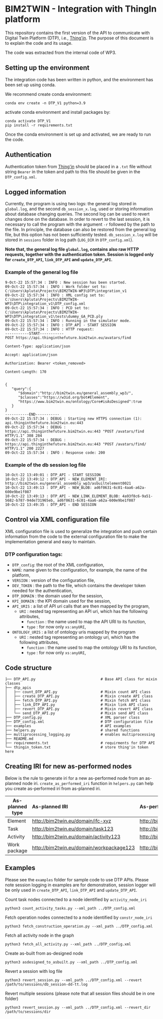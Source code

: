 # BIM2TWIN - Integration with ThingIn platform

This repository contains the first version of the API to communicate with Digital Twin Platform (DTP),
i.e., [Thing'in](https://thinginthefuture.bim2twin.eu). The purpose of this document is to explain the code and its
usage.

The code was extracted from the internal code of WP3.

## Setting up the environment

The integration code has been written in python, and the environment has been set up using conda.

We recommend create conda environment:

```conda env create -n DTP_V1 python=3.9```

activate conda environment and install packages by:

```
conda activate DTP_V1
pip install -r requirements.txt
```

Once the conda environment is set up and activated, we are ready to run the code.

## Authentication

Authentication token from [Thing'in](https://thinginthefuture.bim2twin.eu) should be placed in a `.txt` file without
string `Bearer` in the token and path to this file should be given in the `DTP_config.xml`.

## Logged information

Currently, the program is using two logs: the general log stored in `global.log`, and the second `db_session_x.log`,
used or storing information about database changing queries. The second log can be used to revert changes done on the
database. In order to revert to the last session, it is necessary to call the program with the argument `-r` followed by
the path to the file. In principle, the database can also be restored from the general log file, but this option has not
been sufficiently tested. `db_session_x.log` will be stored in `sessions` folder in log path (`LOG_DIR` in 
`DTP_config.xml`).

**Note that, the general log file `global.log`, contains also raw HTTP requests, together with the authentication
token. Session is logged only for `create_DTP_API`, `link_DTP_API` and `update_DTP_API`.**

### Example of the general log file

```
9-Oct-22 15:57:34 : INFO : New session has been started.
09-Oct-22 15:57:34 : INFO : Work folder set to: C:\Users\kpluta\Projects\BIM2TWIN-WP3\DTP\integration_v1
09-Oct-22 15:57:34 : INFO : XML config set to: C:\Users\kpluta\Projects\BIM2TWIN-WP3\DTP\integration_v1\DTP_config.xml
09-Oct-22 15:57:34 : INFO : PCD set to: C:\Users\kpluta\Projects\BIM2TWIN-WP3\DTP\integration_v1\tests\dummy_GA_PCD.ply
09-Oct-22 15:57:34 : INFO : Running in the simulator mode.
09-Oct-22 15:57:34 : INFO : DTP_API - START SESSION
09-Oct-22 15:57:34 : INFO : HTTP request: 
-----------START-----------
POST https://api.thinginthefuture.bim2twin.eu/avatars/find

Content-Type: application/json

Accept: application/json

Authorization: Bearer <token_removed>

Content-Length: 170


{
   "query":{
      "$domain":"http://bim2twin.eu/general_assembly_wp3/",
      "$classes":"https://w3id.org/bot#Element",
      "https://www.bim2twin.eu/ontology/Core#isAsDesigned":true
   }
}
-----------END-----------
09-Oct-22 15:57:34 : DEBUG : Starting new HTTPS connection (1): api.thinginthefuture.bim2twin.eu:443
09-Oct-22 15:57:34 : DEBUG : https://api.thinginthefuture.bim2twin.eu:443 "POST /avatars/find HTTP/1.1" 308 284
09-Oct-22 15:57:34 : DEBUG : https://api.thinginthefuture.bim2twin.eu:443 "POST /avatars/find/ HTTP/1.1" 200 2227
09-Oct-22 15:57:34 : INFO : Response code: 200
```

### Example of the db session log file

```
10-Oct-22 13:49:01 : DTP_API - START SESSION
10-Oct-22 13:49:12 : DTP_API - NEW_ELEMENT_IRI: http://bim2twin.eu/general_assembly_wp3/asbuiltelement0021
10-Oct-22 13:49:13 : DTP_API - NEW_BLOB: ad6f0631-6c01-4aa6-a62a-600e9be1f087
10-Oct-22 13:49:13 : DTP_API - NEW_LINK_ELEMENT_BLOB: 4a93f8c6-9a51-5682-b787-94de731965eb, ad6f0631-6c01-4aa6-a62a-600e9be1f087
10-Oct-22 13:49:35 : DTP_API - END SESSION
```

## Control via XML configuration file

XML configuration file is used to generalize the integration and push certain information from the code to the
external configuration file to make the implementation general and easy to maintain.

### DTP configuration tags:

* `DTP_config`: the root of the XML configuration,
* `NAME`: name given to the configuration, for example, the name of the platform,
* `VERSION` : version of the configuration file,
* `DEV_TOKEN` : the path to the file, which contains the developer token needed for the authentication,
* `DTP_DOMAIN` : the domain used for the session,
* `KPI_DOMAIN` : the KPI domain used for the session,
* `API_URIS` : a list of API uri calls that are then mapped by the program,
    * `URI` :  nested tag representing an API uri, which has the following attributes,
        * `function` : the name used to map the API URI to its function,
        * `type` : for now only `xs:anyURI`,
* `ONTOLOGY_URIS` : a list of ontology uris mapped by the program
    * `URI` :  nested tag representing an ontology uri, which has the following attributes,
        * `function` : the name used to map the ontology URI to its function,
        * `type` : for now only `xs:anyURI`,

## Code structure

```
├── DTP_API.py                              # Base API class for mixin classes
├── dtp_apis
│   ├── count_DTP_API.py                    # Mixin count API class
│   ├── create_DTP_API.py                   # Mixin create API class
│   ├── fetch_DTP_API.py                    # Mixin fetch API class
│   ├── link_DTP_API.py                     # Mixin link API class
│   ├── revert_DTP_API.py                   # Mixin revert API class
│   └── send_DTP_API.py                     # Mixin send API class
├── DTP_config.py                           # XML parser class
├── DTP_config.xml                          # DTP configuration file
├── examples                                # API examples
├── helpers.py                              # shared functions
├── multiprocessing_logging.py              # enables multiprocessing
├── README.md
├── requirements.txt                        # requirments for DTP API
└── thingin_token.txt                       # store thing'in token here

```

## Creating IRI for new as-performed nodes

Below is the rule to generate iri for a new as-performed node from an as-planned node iri. `create_as_performed_iri`
function in `helpers.py` can help you create as-performed iri from as-planned iri.

| As-planned type | As-planned IRI                           | As-performed IRI                          |
|-----------------|:-----------------------------------------|:------------------------------------------|
| Element         | http://bim2twin.eu/domain/ifc-xyz        | http://bim2twin.eu/domain/asbuilt-xyz     |
| Task            | http://bim2twin.eu/domain/task123        | http://bim2twin.eu/domain/action123       |
| Activity        | http://bim2twin.eu/domain/activity123    | http://bim2twin.eu/domain/operation123    |
| Work package    | http://bim2twin.eu/domain/workpackage123 | http://bim2twin.eu/domain/construction123 |

## Examples

Please see the `examples` folder for sample code to use DTP APIs. Please note session logging in examples are for
demonstration, session logger will be only used in `create_DTP_API`, `link_DTP_API` and `update_DTP_API`.

Count task nodes connected to a node identified by `activity_node_iri`

```shell
python3 count_activity_tasks.py --xml_path ../DTP_config.xml
```

Fetch operation nodes connected to a node identified by `constr_node_iri`

```shell
python3 fetch_construction_operation.py --xml_path ../DTP_config.xml
```

Fetch all activity node in the graph

```shell
python3 fetch_all_activity.py --xml_path ../DTP_config.xml
```

Create as-built from as-designed node

```shell
python3 asdesigned_to_asbuilt.py --xml_path ../DTP_config.xml
```

Revert a session with log file

```shell
python3 revert_session.py --xml_path ../DTP_config.xml --revert /path/to/sessions/db_session-dd-tt.log
```

Revert multiple sessions (please note that all session files should be in one folder)

```shell
python3 revert_session.py --xml_path ../DTP_config.xml --revert_dir /path/to/sessions/dir
```
